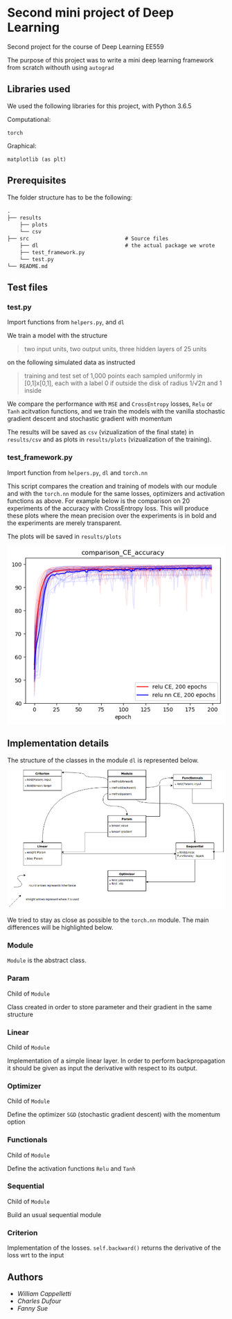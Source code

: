 # Second mini project of Deep Learning  

Second project for the course of Deep Learning EE559

The purpose of this project was to write a mini deep learning framework from scratch withouth using `autograd`
## Libraries used
We used the following libraries for this project, with Python 3.6.5


 Computational:

    torch

Graphical:

    matplotlib (as plt)


## Prerequisites



The folder structure has to be the following:

    .
    ├── results                              
        ├── plots
        └── csv
    ├── src                               # Source files
        ├── dl                            # the actual package we wrote
        ├── test_framework.py
        └── test.py
    └── README.md


## Test files


### test.py

Import functions from `helpers.py`, and `dl`

We train a model with the structure

> two input units, two output units, three hidden layers of 25 units

on the following simulated data as instructed

> training  and  test  set  of  1,000  points each  sampled  uniformly  in  [0,1]x[0,1],
    each  with  a label 0 if outside the disk of radius 1/√2π and 1 inside

We compare the performance with `MSE` and `CrossEntropy` losses, `Relu` or `Tanh` acitvation functions,
and we train the models with the vanilla stochastic gradient descent and stochastic gradient with momentum

The results will be saved as `csv` (vizualization of the final state) in `results/csv` and as plots in `results/plots` (vizualization of the training).



### test_framework.py

Import function from `helpers.py`, `dl` and `torch.nn`

This script compares the creation and training of models with our module and with the `torch.nn` module for the same losses,
optimizers and activation functions as above. For example below is the comparison on 20 experiments of the accuracy with CrossEntropy loss.
This will produce these plots where the mean precision over the experiments is in bold and the experiments are merely transparent.

The plots will be saved in `results/plots`


![alt text](results/plots/comparison_CE_accuracy.png)




## Implementation details

The structure of the classes in the module `dl` is represented below.

![alt text](structure.png)

We tried to stay as close as possible to the `torch.nn` module. The main differences will be highlighted below.

### Module
`Module` is the abstract class.
### Param
Child of `Module`

Class created in order to store parameter and their gradient in the same structure
### Linear
Child of `Module`

Implementation of a simple linear layer. In order to perform backpropagation it should be given as input the derivative with respect to its output.
### Optimizer
Child of `Module`

Define the optimizer `SGD` (stochastic gradient descent) with the momentum option

### Functionals
Child of `Module`

Define the activation functions `Relu` and `Tanh`

### Sequential
Child of `Module`

Build an usual sequential module

### Criterion
Implementation of the losses. `self.backward()` returns the derivative of the loss wrt to the input

## Authors

* *William Cappelletti*
* *Charles Dufour*
* *Fanny Sue*
